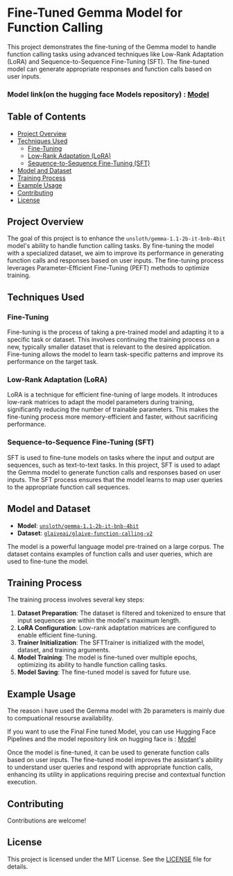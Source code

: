 # Fine-Tuned Gemma Model for Function Calling

This project demonstrates the fine-tuning of the Gemma model to handle function calling tasks using advanced techniques like Low-Rank Adaptation (LoRA) and Sequence-to-Sequence Fine-Tuning (SFT). The fine-tuned model can generate appropriate responses and function calls based on user inputs.

### Model link(on the hugging face Models repository) : [Model](https://huggingface.co/Dharinesh/finetuned-gemma-function-calling)
## Table of Contents

- [Project Overview](#project-overview)
- [Techniques Used](#techniques-used)
  - [Fine-Tuning](#fine-tuning)
  - [Low-Rank Adaptation (LoRA)](#low-rank-adaptation-lora)
  - [Sequence-to-Sequence Fine-Tuning (SFT)](#sequence-to-sequence-fine-tuning-sft)
- [Model and Dataset](#model-and-dataset)
- [Training Process](#training-process)
- [Example Usage](#example-usage)
- [Contributing](#contributing)
- [License](#license)

## Project Overview

The goal of this project is to enhance the `unsloth/gemma-1.1-2b-it-bnb-4bit` model's ability to handle function calling tasks. By fine-tuning the model with a specialized dataset, we aim to improve its performance in generating function calls and responses based on user inputs. The fine-tuning process leverages Parameter-Efficient Fine-Tuning (PEFT) methods to optimize training.

## Techniques Used

### Fine-Tuning

Fine-tuning is the process of taking a pre-trained model and adapting it to a specific task or dataset. This involves continuing the training process on a new, typically smaller dataset that is relevant to the desired application. Fine-tuning allows the model to learn task-specific patterns and improve its performance on the target task.

### Low-Rank Adaptation (LoRA)

LoRA is a technique for efficient fine-tuning of large models. It introduces low-rank matrices to adapt the model parameters during training, significantly reducing the number of trainable parameters. This makes the fine-tuning process more memory-efficient and faster, without sacrificing performance.

### Sequence-to-Sequence Fine-Tuning (SFT)

SFT is used to fine-tune models on tasks where the input and output are sequences, such as text-to-text tasks. In this project, SFT is used to adapt the Gemma model to generate function calls and responses based on user inputs. The SFT process ensures that the model learns to map user queries to the appropriate function call sequences.

## Model and Dataset

- **Model**: [`unsloth/gemma-1.1-2b-it-bnb-4bit`](https://huggingface.co/unsloth/gemma-1.1-2b-it-bnb-4bit)
- **Dataset**: [`glaiveai/glaive-function-calling-v2`](https://huggingface.co/datasets/glaiveai/glaive-function-calling-v2)

The model is a powerful language model pre-trained on a large corpus. The dataset contains examples of function calls and user queries, which are used to fine-tune the model.

## Training Process

The training process involves several key steps:

1. **Dataset Preparation**: The dataset is filtered and tokenized to ensure that input sequences are within the model's maximum length.
2. **LoRA Configuration**: Low-rank adaptation matrices are configured to enable efficient fine-tuning.
3. **Trainer Initialization**: The SFTTrainer is initialized with the model, dataset, and training arguments.
4. **Model Training**: The model is fine-tuned over multiple epochs, optimizing its ability to handle function calling tasks.
5. **Model Saving**: The fine-tuned model is saved for future use.

## Example Usage
The reason i have used the Gemma model with 2b parameters is mainly due to compuational resourse availability.

If you want to use the Final Fine tuned Model, you can use Hugging Face Pipelines and the model repository link on hugging face is : 
[Model](https://huggingface.co/Dharinesh/finetuned-gemma-function-calling)

Once the model is fine-tuned, it can be used to generate function calls based on user inputs. The fine-tuned model improves the assistant's ability to understand user queries and respond with appropriate function calls, enhancing its utility in applications requiring precise and contextual function execution.

## Contributing

Contributions are welcome!

## License

This project is licensed under the MIT License. See the [LICENSE](LICENSE) file for details.
